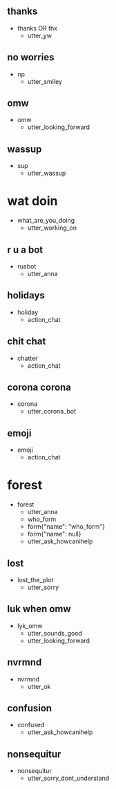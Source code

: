 ## thanks
* thanks OR thx
  - utter_yw

## no worries
* np
  - utter_smiley

## omw
* omw
  - utter_looking_forward

## wassup
* sup
  - utter_wassup

# wat doin  
* what_are_you_doing
  - utter_working_on

## r u a bot
* ruabot
  - utter_anna

## holidays  
* holiday
  - action_chat

## chit chat
* chatter
  - action_chat

## corona corona
* corona
  - utter_corona_bot

## emoji
* emoji  
  - action_chat

# forest
* forest
  - utter_anna
  - who_form
  - form{"name": "who_form"}
  - form{"name": null}
  - utter_ask_howcanihelp

## lost
* lost_the_plot
  - utter_sorry

## luk when omw
* lyk_omw
  - utter_sounds_good
  - utter_looking_forward

## nvrmnd
* nvrmnd
  - utter_ok

## confusion
* confused
  - utter_ask_howcanihelp

## nonsequitur
* nonsequitur
  - utter_sorry_dont_understand
